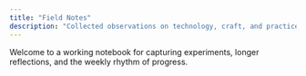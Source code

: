 ```yaml
---
title: "Field Notes"
description: "Collected observations on technology, craft, and practice."
---
```


Welcome to a working notebook for capturing experiments, longer reflections, and the weekly rhythm of progress.
